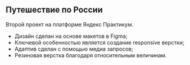 ## Путешествие по России

Второй проект на платформе Яндекс Практикум.

* Дизайн сделан на основе макетов в Figma;
* Ключевой особенностью является создание responsive верстки;
* Адаптив сделан с помощью медиа запросов;
* Резиновая верстка благодаря относительным величинам.
